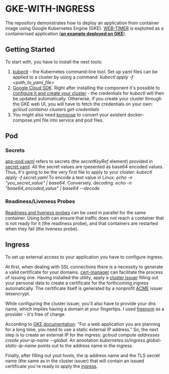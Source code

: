 # GKE-WITH-INGRESS

The repository demonstrates how to deploy an application from container image using Google Kubernetes Engine (GKE). [WEB-TIMER](https://github.com/Jahn08/WEB-TIMER) is exploited as a containerised application (**[an example deployed on GKE](https://webtimer.tk)**).

## Getting Started

To start with, you have to install the next tools:
1. [kubectl](https://kubernetes.io/docs/tasks/tools/install-kubectl) - the Kubernetes command-line tool. Set up yaml files can be applied to a cluster by using a command: *kubectl apply -f <path_to_yaml_file>*
2. [Google Cloud SDK](https://cloud.google.com/sdk/install). Right after installing the component it's possible to [configure it and create your cluster](https://cloud.google.com/kubernetes-engine/docs/quickstart) - the credentials for *kubectl* will then be updated automatically. Otherwise, if you create your cluster through the GKE web UI, you will have to fetch the credentials on your own: *gcloud container clusters get-credentials <cluster-name>*
3. You might also need [kompose](https://kompose.io/) to convert your existent docker-compose.yml file into service and pod files. 

## Pod

### Secrets

[app-pod.yaml](https://github.com/Jahn08/GKE-WITH-INGRESS/blob/master/app-pod.yaml) refers to secrets (the *secretKeyRef* element) provided in [secret.yaml](https://github.com/Jahn08/GKE-WITH-INGRESS/blob/master/secret.yaml). All the secret values are rpesented as base64 encoded values. Thus, it's going to be the very first file to apply to your cluster: *kubectl apply -f secret.yaml*
To encode a text value in Linux: *echo -n "you_secret_value" | base64*. Conversely, decoding: *echo -n "base64_encoded_value" | base64 --decode*

### Readiness/Liveness Probes

[Readiness and liveness probes](https://kubernetes.io/docs/tasks/configure-pod-container/configure-liveness-readiness-startup-probes/) can be used in parallel for the same container. Using both can ensure that traffic does not reach a container that is not ready for it (the readiness probe), and that containers are restarted when they fail (the liveness probe).

## Ingress

To set up external access to your application you have to configure ingress.

At first, when dealing with SSL connections there is a necessity to generate a valid certificate for your domains. [cert-manager](https://cert-manager.io/docs/installation/kubernetes/) can facilitate the process of issuing one. Having installed the utility, apply a [cluster issuer](https://github.com/Jahn08/GKE-WITH-INGRESS/blob/master/cluster-issuer.yaml) filling out your personal data to create a certificate for the forthcoming ingress automatically. The certificate itself is generated by a nonprofit [ACME](https://cert-manager.io/docs/configuration/acme/) issuer letsencrypt.

While configuring the cluster issuer, you'll also have to provide your dns name, which implies having a domain at your fingertips. I used [freenom](https://my.freenom.com/clientarea.php) as a provider - it's free of charge.

According to [GKE documentation](https://cloud.google.com/kubernetes-engine/docs/tutorials/http-balancer#step_5_optional_configure_a_static_ip_address): "For a web application you are planning for a long time, you need to use a static external IP address." So, the next step is to create an external IP for the ingress: *gcloud compute addresses create your-ip-name --global*. An annotation *kubernetes.io/ingress.global-static-ip-name* points out to the address name in the ingress.

Finally, after filling out yout hosts, the ip address name and the TLS secret name (the same as in the cluster issuer) that will contain an issued certificate you're ready to apply the [ingress](https://github.com/Jahn08/GKE-WITH-INGRESS/blob/master/ingress.yaml).
